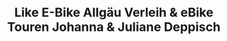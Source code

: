 ---
title: "Like E-Bike Allgäu Verleih & eBike Touren Johanna & Juliane Deppisch"
url: /kempten-allgaeu/like-e-bike-allgaeu-verleih-und-ebike-touren-johanna-und-juliane-deppisch/
shop: Mieten
---